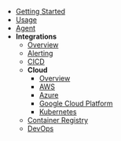 - [Getting Started](../../get-started/)
- [Usage](../../usage/)
- [Agent](../../agent/)
- **Integrations**
  - [Overview](../readme.md)
  - [Alerting](../alerting/)
  - [CICD](../cicd/)
  - **Cloud**
    - [Overview](./#cloud-integration)
    - [AWS](./aws#aws)
    - [Azure](./azure#azure)
    - [Google Cloud Platform](./gcp)
    - [Kubernetes](./k8s)
  - [Container Registry](../registry/)
  - [DevOps](../devops/)